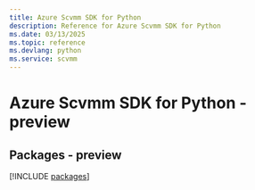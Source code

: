 ```yaml
---
title: Azure Scvmm SDK for Python
description: Reference for Azure Scvmm SDK for Python
ms.date: 03/13/2025
ms.topic: reference
ms.devlang: python
ms.service: scvmm
---
```

# Azure Scvmm SDK for Python - preview
## Packages - preview
[!INCLUDE [packages](scvmm-index.md)]